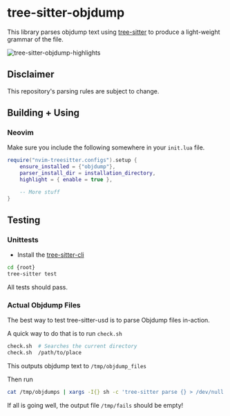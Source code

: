 # tree-sitter-objdump
This library parses objdump text using
[tree-sitter](https://tree-sitter.github.io/tree-sitter) to produce
a light-weight grammar of the file.


![tree-sitter-objdump-highlights](https://github.com/ColinKennedy/tree-sitter-objdump/assets/10103049/184c535b-7a58-4726-82c1-d252e5174c15)


## Disclaimer
This repository's parsing rules are subject to change.


## Building + Using
### Neovim
Make sure you include the following somewhere in your `init.lua` file.

```lua
require("nvim-treesitter.configs").setup {
    ensure_installed = {"objdump"},
    parser_install_dir = installation_directory,
    highlight = { enable = true },

    -- More stuff
}
```


## Testing
### Unittests
- Install the [tree-sitter-cli](https://www.npmjs.com/package/tree-sitter-cli)
```sh
cd {root}
tree-sitter test
```

All tests should pass.


### Actual Objdump Files
The best way to test tree-sitter-usd is to parse Objdump files in-action.

A quick way to do that is to run `check.sh`


```sh
check.sh  # Searches the current directory
check.sh  /path/to/place
```

This outputs objdump text to `/tmp/objdump_files`

Then run

```sh
cat /tmp/objdumps | xargs -I{} sh -c 'tree-sitter parse {} > /dev/null || echo "{}"' > /tmp/fails
```

If all is going well, the output file `/tmp/fails` should be empty!
